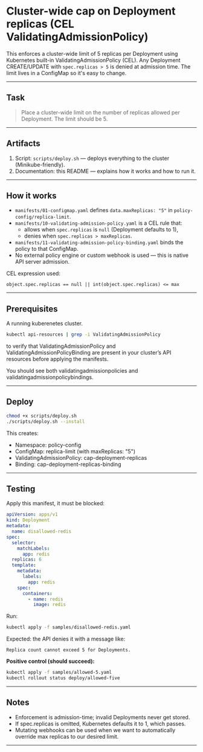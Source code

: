 #  Cluster-wide cap on Deployment replicas (CEL ValidatingAdmissionPolicy)

This enforces a cluster-wide limit of 5 replicas per Deployment using Kubernetes built-in ValidatingAdmissionPolicy (CEL). Any Deployment CREATE/UPDATE with `spec.replicas > 5` is denied at admission time. The limit lives in a ConfigMap so it's easy to change.

---

## Task

> Place a cluster-wide limit on the number of replicas allowed per Deployment.
> The limit should be 5.

---

## Artifacts

1. Script: `scripts/deploy.sh` — deploys everything to the cluster (Minikube-friendly).
2. Documentation: this README — explains how it works and how to run it.

---

## How it works

- `manifests/01-configmap.yaml` defines `data.maxReplicas: "5"` in `policy-config/replica-limit`.
- `manifests/10-validating-admission-policy.yaml` is a CEL rule that:
  - allows when `spec.replicas` is `null` (Deployment defaults to 1),
  - denies when `spec.replicas > maxReplicas`.
- `manifests/11-validating-admission-policy-binding.yaml` binds the policy to that ConfigMap.
- No external policy engine or custom webhook is used — this is native API server admission.

CEL expression used:
```cel
object.spec.replicas == null || int(object.spec.replicas) <= max
```

---

## Prerequisites

A running kuberenetes cluster.

```bash 
kubectl api-resources | grep -i ValidatingAdmissionPolicy 
```
to verify that ValidatingAdmissionPolicy and ValidatingAdmissionPolicyBinding are present
in your cluster’s API resources before applying the manifests.


You should see both validatingadmissionpolicies and validatingadmissionpolicybindings.

---

## Deploy

```bash
chmod +x scripts/deploy.sh
./scripts/deploy.sh --install
```

This creates:

- Namespace: policy-config
- ConfigMap: replica-limit (with maxReplicas: "5")
- ValidatingAdmissionPolicy: cap-deployment-replicas
- Binding: cap-deployment-replicas-binding

---

## Testing

Apply this manifest, it must be blocked:

```yaml
apiVersion: apps/v1
kind: Deployment
metadata:
  name: disallowed-redis
spec:
  selector:
    matchLabels:
      app: redis
  replicas: 6
  template:
    metadata:
      labels:
        app: redis
    spec:
      containers:
        - name: redis
          image: redis
```

Run:

```bash
kubectl apply -f samples/disallowed-redis.yaml
```

Expected: the API denies it with a message like:

```
Replica count cannot exceed 5 for Deployments.
```

**Positive control (should succeed):**

```bash
kubectl apply -f samples/allowed-5.yaml
kubectl rollout status deploy/allowed-five
```

---




## Notes

- Enforcement is admission-time; invalid Deployments never get stored.
- If spec.replicas is omitted, Kubernetes defaults it to 1, which passes.
- Mutating webhooks can be used when we want to automatically override max replicas to our desired limit.



---


